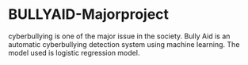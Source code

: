 # BULLYAID-Majorproject
cyberbullying is one of the major issue in the society.
Bully Aid is an automatic cyberbullying detection system using machine learning.
The model used is logistic regression model.
